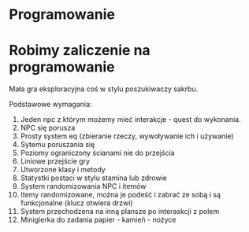 # Programowanie
# Robimy zaliczenie na programowanie

Mała gra eksploracyjna coś w stylu poszukiwaczy sakrbu. 

Podstawowe wymagania: 
1. Jeden npc z którym możemy mieć interakcje - quest do wykonania.
2. NPC się porusza
3. Prosty system eq (zbieranie rzeczy, wywoływanie ich i używanie)
4. Sytemu poruszania się
5. Poziomy ograniczony ścianami nie do przejścia
6. Liniowe przejście gry
7. Utworzone klasy i metody
8. Statystki postaci w stylu stamina lub zdrowie
9. System randomizowania NPC i itemów
10. Itemy randomizowane, można je podeść i zabrać ze sobą i są funkcjonalne (klucz otwiera drzwi)
11. System przechodzena na inną plansze po interaskcji z polem
12. Minigierka do zadania papier - kamień - nożyce
